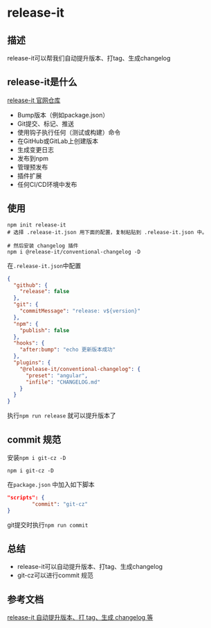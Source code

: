 # **release-it**
## 描述
release-it可以帮我们自动提升版本、打tag、生成changelog

## **release-it是什么**

[release-it 官网仓库](https://link.juejin.cn/?target=https%3A%2F%2Fgithub.com%2Frelease-it%2Frelease-it)

- Bump版本（例如package.json）
- Git提交、标记、推送
- 使用钩子执行任何（测试或构建）命令
- 在GitHub或GitLab上创建版本
- 生成变更日志
- 发布到npm
- 管理预发布
- 插件扩展
- 任何CI/CD环境中发布

## **使用**

```shell
npm init release-it
# 选择 .release-it.json 用下面的配置，复制粘贴到 .release-it.json 中。

# 然后安装 changelog 插件
npm i @release-it/conventional-changelog -D
```

在`.release-it.json`中配置

```json
{
  "github": {
    "release": false
  },
  "git": {
    "commitMessage": "release: v${version}"
  },
  "npm": {
    "publish": false
  },
  "hooks": {
    "after:bump": "echo 更新版本成功"
  },
  "plugins": {
    "@release-it/conventional-changelog": {
      "preset": "angular",
      "infile": "CHANGELOG.md"
    }
  }
}
```

执行`npm run release` 就可以提升版本了

## **commit 规范**

安装`npm i git-cz -D`

```shell
npm i git-cz -D
```

在`package.json` 中加入如下脚本

```json
"scripts": {
		"commit": "git-cz"
}
```

git提交时执行`npm run commit`



## **总结**

- release-it可以自动提升版本、打tag、生成changelog
- git-cz可以进行commit 规范

## **参考文档**

[release-it 自动提升版本、打 tag、生成 changelog 等](https://juejin.cn/post/7124467547163852808#heading-8)